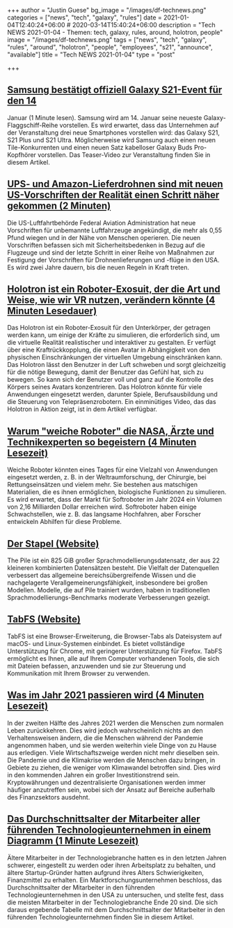 +++
author = "Justin Guese"
bg_image = "/images/df-technews.png"
categories = ["news", "tech", "galaxy", "rules"]
date = 2021-01-04T12:40:24+06:00 # 2020-03-14T15:40:24+06:00
description = "Tech NEWS 2021-01-04 - Themen: tech, galaxy, rules, around, holotron, people"
image = "/images/df-technews.png"
tags = ["news", "tech", "galaxy", "rules", "around", "holotron", "people", "employees", "s21", "announce", "available"]
title = "Tech NEWS 2021-01-04"
type = "post"

+++

## [Samsung bestätigt offiziell Galaxy S21-Event für den 14](https://www.theverge.com/2021/1/3/22206649/samsung-officially-confirms-galaxy-s21-event-on-january-14th/1/01000176cd14f783-d8b5e62f-1d02-48c1-9880-c5d71b431156-000000/p0nTGguYodFkM5U5gOWCrTYId-VNPZhbX1nX-0zSD7g=174)

 Januar (1 Minute lesen). Samsung wird am 14. Januar seine neueste Galaxy-Flaggschiff-Reihe vorstellen. Es wird erwartet, dass das Unternehmen auf der Veranstaltung drei neue Smartphones vorstellen wird: das Galaxy S21, S21 Plus und S21 Ultra. Möglicherweise wird Samsung auch einen neuen Tile-Konkurrenten und einen neuen Satz kabelloser Galaxy Buds Pro-Kopfhörer vorstellen. Das Teaser-Video zur Veranstaltung finden Sie in diesem Artikel.

## [UPS- und Amazon-Lieferdrohnen sind mit neuen US-Vorschriften der Realität einen Schritt näher gekommen (2 Minuten)](https://www.cnet.com/news/ups-amazon-delivery-drones-a-step-closer-to-reality-with-new-us-rules//1/01000176cd14f783-d8b5e62f-1d02-48c1-9880-c5d71b431156-000000/z6CUstI19jPPRsV8f3LC3_nTU2P-p6YoXgZSBvK98VU=174)

 Die US-Luftfahrtbehörde Federal Aviation Administration hat neue Vorschriften für unbemannte Luftfahrzeuge angekündigt, die mehr als 0,55 Pfund wiegen und in der Nähe von Menschen operieren. Die neuen Vorschriften befassen sich mit Sicherheitsbedenken in Bezug auf die Flugzeuge und sind der letzte Schritt in einer Reihe von Maßnahmen zur Festigung der Vorschriften für Drohnenlieferungen und -flüge in den USA. Es wird zwei Jahre dauern, bis die neuen Regeln in Kraft treten.

## [Holotron ist ein Roboter-Exosuit, der die Art und Weise, wie wir VR nutzen, verändern könnte (4 Minuten Lesedauer)](https://www.digitaltrends.com/features/holotron-robot-exosuit//1/01000176cd14f783-d8b5e62f-1d02-48c1-9880-c5d71b431156-000000/1KWwAUpFQrWTQRxLhX3NMLDTD5J2uEtRHUqDg3INzPk=174)

 Das Holotron ist ein Roboter-Exosuit für den Unterkörper, der getragen werden kann, um einige der Kräfte zu simulieren, die erforderlich sind, um die virtuelle Realität realistischer und interaktiver zu gestalten. Er verfügt über eine Kraftrückkopplung, die einen Avatar in Abhängigkeit von den physischen Einschränkungen der virtuellen Umgebung einschränken kann. Das Holotron lässt den Benutzer in der Luft schweben und sorgt gleichzeitig für die nötige Bewegung, damit der Benutzer das Gefühl hat, sich zu bewegen. So kann sich der Benutzer voll und ganz auf die Kontrolle des Körpers seines Avatars konzentrieren. Das Holotron könnte für viele Anwendungen eingesetzt werden, darunter Spiele, Berufsausbildung und die Steuerung von Telepräsenzrobotern. Ein einminütiges Video, das das Holotron in Aktion zeigt, ist in dem Artikel verfügbar.

## [Warum "weiche Roboter" die NASA, Ärzte und Technikexperten so begeistern (4 Minuten Lesezeit)](https://fortune.com/2021/01/01/soft-robots-applications-advantages-surgery/amp//1/01000176cd14f783-d8b5e62f-1d02-48c1-9880-c5d71b431156-000000/J9zooEdEkDkntDl6pI3GChKCVuKOgtNmWZD6t3KGfdE=174)

 Weiche Roboter könnten eines Tages für eine Vielzahl von Anwendungen eingesetzt werden, z. B. in der Weltraumforschung, der Chirurgie, bei Rettungseinsätzen und vielem mehr. Sie bestehen aus matschigen Materialien, die es ihnen ermöglichen, biologische Funktionen zu simulieren. Es wird erwartet, dass der Markt für Softroboter im Jahr 2024 ein Volumen von 2,16 Milliarden Dollar erreichen wird. Softroboter haben einige Schwachstellen, wie z. B. das langsame Hochfahren, aber Forscher entwickeln Abhilfen für diese Probleme.

## [Der Stapel (Website)](https://pile.eleuther.ai//1/01000176cd14f783-d8b5e62f-1d02-48c1-9880-c5d71b431156-000000/gT6eNr-sap1Ka5HiiuckJlZslKyAD4sbp-1Hx580ToE=174)

 The Pile ist ein 825 GiB großer Sprachmodellierungsdatensatz, der aus 22 kleineren kombinierten Datensätzen besteht. Die Vielfalt der Datenquellen verbessert das allgemeine bereichsübergreifende Wissen und die nachgelagerte Verallgemeinerungsfähigkeit, insbesondere bei großen Modellen. Modelle, die auf Pile trainiert wurden, haben in traditionellen Sprachmodellierungs-Benchmarks moderate Verbesserungen gezeigt.

## [TabFS (Website)](https://omar.website/tabfs//1/01000176cd14f783-d8b5e62f-1d02-48c1-9880-c5d71b431156-000000/zXfw3Uq3yio_qo47TSvDM0XTqKsvPxkWck8d97ghacQ=174)

 TabFS ist eine Browser-Erweiterung, die Browser-Tabs als Dateisystem auf macOS- und Linux-Systemen einbindet. Es bietet vollständige Unterstützung für Chrome, mit geringerer Unterstützung für Firefox. TabFS ermöglicht es Ihnen, alle auf Ihrem Computer vorhandenen Tools, die sich mit Dateien befassen, anzuwenden und sie zur Steuerung und Kommunikation mit Ihrem Browser zu verwenden.

## [Was im Jahr 2021 passieren wird (4 Minuten Lesezeit)](https://avc.com/2021/01/what-is-going-to-happen-in-2021//1/01000176cd14f783-d8b5e62f-1d02-48c1-9880-c5d71b431156-000000/xO4RvSo8EPZEh_KtbW45p6XQh5kQYPoryymGQV_9UlU=174)

 In der zweiten Hälfte des Jahres 2021 werden die Menschen zum normalen Leben zurückkehren. Dies wird jedoch wahrscheinlich nichts an den Verhaltensweisen ändern, die die Menschen während der Pandemie angenommen haben, und sie werden weiterhin viele Dinge von zu Hause aus erledigen. Viele Wirtschaftszweige werden nicht mehr dieselben sein. Die Pandemie und die Klimakrise werden die Menschen dazu bringen, in Gebiete zu ziehen, die weniger vom Klimawandel betroffen sind. Dies wird in den kommenden Jahren ein großer Investitionstrend sein. Kryptowährungen und dezentralisierte Organisationen werden immer häufiger anzutreffen sein, wobei sich der Ansatz auf Bereiche außerhalb des Finanzsektors ausdehnt.

## [Das Durchschnittsalter der Mitarbeiter aller führenden Technologieunternehmen in einem Diagramm (1 Minute Lesezeit)](https://www.businessinsider.com/median-tech-employee-age-chart-2017-8/1/01000176cd14f783-d8b5e62f-1d02-48c1-9880-c5d71b431156-000000/wfMBFOYm-ZWdlOZtgK_keJiURSMZH2NkTCRYXrjXWLI=174)

 Ältere Mitarbeiter in der Technologiebranche hatten es in den letzten Jahren schwerer, eingestellt zu werden oder ihren Arbeitsplatz zu behalten, und ältere Startup-Gründer hatten aufgrund ihres Alters Schwierigkeiten, Finanzmittel zu erhalten. Ein Marktforschungsunternehmen beschloss, das Durchschnittsalter der Mitarbeiter in den führenden Technologieunternehmen in den USA zu untersuchen, und stellte fest, dass die meisten Mitarbeiter in der Technologiebranche Ende 20 sind. Die sich daraus ergebende Tabelle mit dem Durchschnittsalter der Mitarbeiter in den führenden Technologieunternehmen finden Sie in diesem Artikel.

